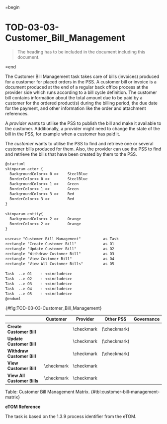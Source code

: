 =begin

# TOD-03-03-Customer_Bill_Management

> The heading has to be included in the document including this document.

=end

The Customer Bill Management task takes care of bills (invoices) produced for a customer for placed orders in the PSS.
A customer bill or invoice is a document produced at the end of a regular back office process at the provider side which runs according to a bill cycle definition.
The customer bill contains information about the total amount due to be paid by a customer for the ordered product(s) during the billing period, the due date for the payment, and other information like the order and attachment references.

A *provider* wants to utilise the PSS to publish the bill and make it available to the customer.
Additionally, a provider might need to change the state of the bill in the PSS, for example when a customer has paid it.

The *customer* wants to utilise the PSS to find and retrieve one or several customer bills produced for them.
Also, the provider can use the PSS to find and retrieve the bills that have been created by them to the PSS.

```plantuml
@startuml
skinparam actor {
  BackgroundColor<< 0 >> 	SteelBlue
  BorderColor<< 0 >> 		SteelBlue
  BackgroundColor<< 1 >> 	Green
  BorderColor<< 1 >> 		Green
  BackgroundColor<< 3 >> 	Red
  BorderColor<< 3 >> 		Red
}

skinparam entity{
  BackgroundColor<< 2 >> 	Orange
  BorderColor<< 2 >> 		Orange
}

usecase "Customer Bill Management"          as Task
rectangle "Create Customer Bill"            as O1
rectangle "Update Customer Bill"            as O2
rectangle "Withdraw Customer Bill"          as O3
rectangle "View Customer Bill"              as O4
rectangle "View All Customer Bills"         as O5

Task  ..> O1    : <<includes>>
Task  ..> O2    : <<includes>>
Task  ..> O3    : <<includes>>
Task  ..> O4    : <<includes>>
Task  ..> O5    : <<includes>>
@enduml

```

![TOD-03-03: Customer Bill Management](../../common/pixel.png){#fig:TOD-03-03-Customer_Bill_Management}

|                             |  Customer  |  Provider  |  Other PSS   | Governance |
|-----------------------------|:----------:|:----------:|:------------:|:----------:|
| **Create Customer Bill**    |            | \checkmark | (\checkmark) |            |
| **Update Customer Bill**    |            | \checkmark | (\checkmark) |            |
| **Withdraw Customer Bill**  |            | \checkmark | (\checkmark) |            |
| **View Customer Bill**      | \checkmark | \checkmark |              |            |
| **View All Customer Bills** | \checkmark | \checkmark |              |            |

Table: Customer Bill Management Matrix. {#tbl:customer-bill-management-matrix}

**eTOM Reference**

The task is based on the 1.3.9 process identifier from the eTOM.

